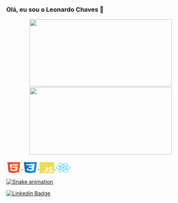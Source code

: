 ### Olá, eu sou o Leonardo Chaves 👋

<!--
- 🔭 I’m currently working on ...
- 🌱 I’m currently learning ...
- 👯 I’m looking to collaborate on ...
- 🤔 I’m looking for help with ...
- 💬 Ask me about ...
- 📫 How to reach me: ...
- 😄 Pronouns: ...
- ⚡ Fun fact: ...
 -->
 
 <div align="center">
  <a href="https://github.com/LeoAChaves">
  <img width="380em" height="180em" src="https://github-readme-stats.vercel.app/api?username=LeoAChaves&show_icons=true&theme=midnight-purple&include_all_commits=true&count_private=true"/>
  <img width="380em" height="180em" src="https://github-readme-stats.vercel.app/api/top-langs/?username=LeoAChaves&layout=compact&langs_count=7&theme=midnight-purple"/>
</div>

<div style="display: inline_block"><br>
  <img align="center" alt="HTML" height="30" width="40" src="https://raw.githubusercontent.com/devicons/devicon/master/icons/html5/html5-original.svg">
  <img align="center" alt="CSS" height="30" width="40" src="https://raw.githubusercontent.com/devicons/devicon/master/icons/css3/css3-original.svg">
  <img align="center" alt="Js" height="30" width="40" src="https://raw.githubusercontent.com/devicons/devicon/master/icons/javascript/javascript-plain.svg">
  <img align="center" alt="React" height="30" width="40" src="https://raw.githubusercontent.com/devicons/devicon/master/icons/react/react-original.svg">
</div>

![Snake animation](https://github.com/LeoAChaves/LeoAChaves/blob/output/github-contribution-grid-snake.svg)
 
 [![Linkedin Badge](https://img.shields.io/badge/-Linkedin-blue?style=flat-square&logo=Linkedin&logoColor=white&link=https://www.linkedin.com/in/leo-a-chaves/)](https://www.linkedin.com/in/leo-a-chaves/)
